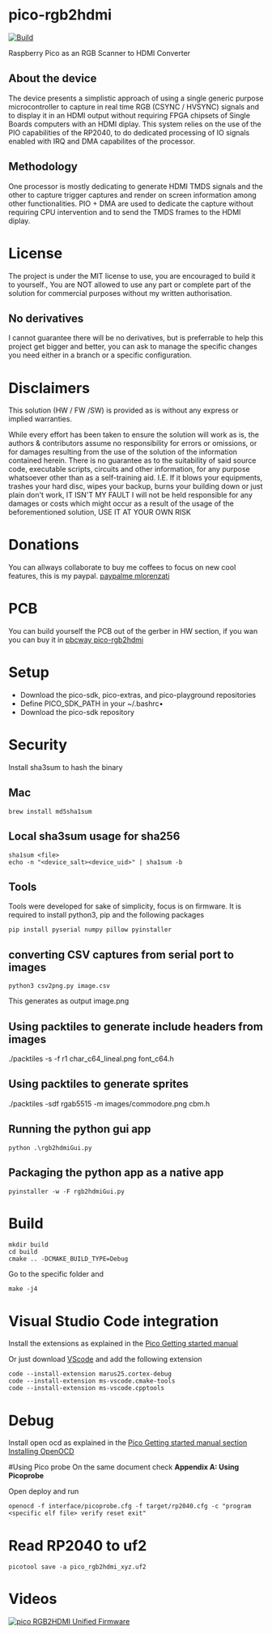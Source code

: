 # pico-rgb2hdmi
[![Build](https://github.com/charlysan/pico-rgb2hdmi/actions/workflows/build_and_publish.yml/badge.svg?branch=main&job=build)](https://github.com/charlysan/pico-rgb2hdmi/actions/workflows/build_and_publish.yml)

Raspberry Pico as an RGB Scanner to HDMI Converter

## About the device
The device presents a simplistic approach of using a single generic purpose microcontroller to capture in real time RGB (CSYNC / HVSYNC) signals and to display it in an HDMI output without requiring FPGA chipsets of Single Boards computers with an HDMI diplay.
This system relies on the use of the PIO capabilities of the RP2040, to do dedicated processing of IO signals enabled with IRQ and DMA capabilites of the processor.

## Methodology
One processor is mostly dedicating to generate HDMI TMDS signals and the other to capture trigger captures and render on screen information among other functionalities.
PIO + DMA are used to dedicate the capture without requiring CPU intervention and to send the TMDS frames to the HDMI diplay.

# License
The project is under the MIT license to use, you are encouraged to build it to yourself., You are NOT  allowed to use any part or complete part of the solution for commercial purposes without my written authorisation. 

## No derivatives
I cannot guarantee there will be no derivatives, but is preferrable to help this project get bigger and better, you can ask to manage the specific changes you need either in a branch or a specific configuration.

# Disclaimers
This solution (HW / FW /SW)  is provided as is without any express or implied warranties.

While every effort has been taken to ensure the solution will work as is, the authors & contributors assume no responsibility for errors or omissions, or for damages resulting from the use of the solution of the information contained herein.
There is no guarantee as to the suitability of said source code, executable scripts, circuits and other information, for any purpose whatsoever other than as a self-training aid.
I.E. If it blows your equipments, trashes your hard disc, wipes your backup, burns your building down or just plain don't work, IT ISN'T MY FAULT
I will not be held responsible for any damages or costs which might occur as a result of the usage of the beforementioned solution, USE IT AT YOUR OWN RISK

# Donations
You can allways collaborate to buy me coffees to focus on new cool features, this is my paypal.
[paypalme mlorenzati](https://www.paypal.com/paypalme/mlorenzati)

# PCB
You can build yourself the PCB out of the gerber in HW section, if you wan you can buy it in [pbcway pico-rgb2hdmi](https://www.pcbway.com/project/shareproject/pico_RGB_2_HDMI_3b12cb39.html)

# Setup
- Download the pico-sdk, pico-extras, and pico-playground repositories
- Define PICO_SDK_PATH in your ~/.bashrc• 
- Download the pico-sdk repository

# Security
Install sha3sum to hash the binary

## Mac
```
brew install md5sha1sum
```

## Local sha3sum usage for sha256
```
sha1sum <file>
echo -n "<device_salt><device_uid>" | sha1sum -b
```
## Tools
Tools were developed for sake of simplicity, focus is on firmware. 
It is required to install python3, pip and the following packages

```
pip install pyserial numpy pillow pyinstaller
```

## converting CSV captures from serial port to images
```
python3 csv2png.py image.csv
```
This generates as output image.png

## Using packtiles to generate include headers from images

./packtiles -s -f r1 char_c64_lineal.png font_c64.h

## Using packtiles to generate sprites
./packtiles -sdf rgab5515 -m  images/commodore.png cbm.h

## Running the python gui app
```
python .\rgb2hdmiGui.py
```

## Packaging the python app as a native app
```
pyinstaller -w -F rgb2hdmiGui.py
```

# Build
```
mkdir build
cd build
cmake .. -DCMAKE_BUILD_TYPE=Debug
```
Go to the specific folder and

`make -j4`

# Visual Studio Code integration
Install the extensions as explained in the  [Pico Getting started manual](https://datasheets.raspberrypi.org/pico/getting-started-with-pico.pdf)

Or just download [VScode](https://code.visualstudio.com/Download) and add the following extension

```
code --install-extension marus25.cortex-debug
code --install-extension ms-vscode.cmake-tools
code --install-extension ms-vscode.cpptools
```

# Debug
Install open ocd as explained in the [Pico Getting started manual section Installing OpenOCD](https://datasheets.raspberrypi.org/pico/getting-started-with-pico.pdf)

#Using Pico probe
On the same document check **Appendix A: Using Picoprobe**

Open deploy and run
```
openocd -f interface/picoprobe.cfg -f target/rp2040.cfg -c "program <specific elf file> verify reset exit"
```

# Read RP2040 to uf2
```
picotool save -a pico_rgb2hdmi_xyz.uf2
```

# Videos
[![pico RGB2HDMI Unified Firmware](https://img.youtube.com/vi/40rTiWgZHxM/default.jpg)](https://youtu.be/40rTiWgZHxM)
